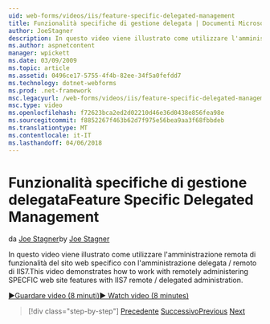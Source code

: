 ```yaml
---
uid: web-forms/videos/iis/feature-specific-delegated-management
title: Funzionalità specifiche di gestione delegata | Documenti Microsoft
author: JoeStagner
description: In questo video viene illustrato come utilizzare l'amministrazione remota di funzionalità del sito web specifico con l'amministrazione delegata / remoto di IIS7.
ms.author: aspnetcontent
manager: wpickett
ms.date: 03/09/2009
ms.topic: article
ms.assetid: 0496ce17-5755-4f4b-82ee-34f5a0fefdd7
ms.technology: dotnet-webforms
ms.prod: .net-framework
msc.legacyurl: /web-forms/videos/iis/feature-specific-delegated-management
msc.type: video
ms.openlocfilehash: f72623bca2ed2d02210d46e36d0438e856fea98e
ms.sourcegitcommit: f8852267f463b62d7f975e56bea9aa3f68fbbdeb
ms.translationtype: MT
ms.contentlocale: it-IT
ms.lasthandoff: 04/06/2018
---
```

<a name="feature-specific-delegated-management"></a><span data-ttu-id="9406b-103">Funzionalità specifiche di gestione delegata</span><span class="sxs-lookup"><span data-stu-id="9406b-103">Feature Specific Delegated Management</span></span>
====================
<span data-ttu-id="9406b-104">da [Joe Stagner](https://github.com/JoeStagner)</span><span class="sxs-lookup"><span data-stu-id="9406b-104">by [Joe Stagner](https://github.com/JoeStagner)</span></span>

<span data-ttu-id="9406b-105">In questo video viene illustrato come utilizzare l'amministrazione remota di funzionalità del sito web specifico con l'amministrazione delegata / remoto di IIS7.</span><span class="sxs-lookup"><span data-stu-id="9406b-105">This video demonstrates how to work with remotely administering SPECFIC web site features with IIS7 remote / delegated administration.</span></span>

[<span data-ttu-id="9406b-106">&#9654;Guardare video (8 minuti)</span><span class="sxs-lookup"><span data-stu-id="9406b-106">&#9654; Watch video (8 minutes)</span></span>](https://channel9.msdn.com/Blogs/ASP-NET-Site-Videos/feature-specific-delegated-management)

> [!div class="step-by-step"]
> <span data-ttu-id="9406b-107">[Precedente](working-with-iis7-deligated-admin.md)
> [Successivo](troubleshooting-production-aspnet-apps.md)</span><span class="sxs-lookup"><span data-stu-id="9406b-107">[Previous](working-with-iis7-deligated-admin.md)
[Next](troubleshooting-production-aspnet-apps.md)</span></span>
